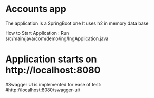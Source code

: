 # Accounts app

The application is a SpringBoot one
It uses h2 in memory data base

How to Start Application :
Run src/main/java/com/demo/ing/IngApplication.java

# Application starts on http://localhost:8080

#Swagger UI is implemented for ease of test:
#http://localhost:8080/swagger-ui/

